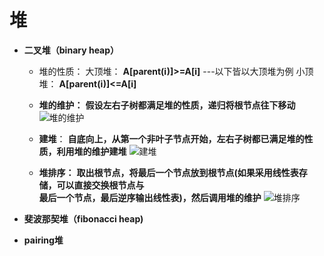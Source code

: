 # 堆

* **二叉堆（binary heap）**
	
	* 堆的性质：
	  大顶堆：  **A[parent(i)]>=A[i]**     ---以下皆以大顶堆为例
	  小顶堆：  **A[parent(i)]<=A[i]**
	  
	* **堆的维护：**
	**假设左右子树都满足堆的性质，递归将根节点往下移动**
	![堆的维护](/home/a/workspace/blog/linked/堆_堆的维护.jpg) 
	
	* **建堆**：
	**自底向上，从第一个非叶子节点开始，左右子树都已满足堆的性质，利用堆的维护建堆**
	![建堆](/home/a/workspace/blog/linked/堆_建堆.jpg) 
	
	* **堆排序：**
	**取出根节点，将最后一个节点放到根节点(如果采用线性表存储，可以直接交换根节点与**  
	**最后一个节点，最后逆序输出线性表)，然后调用堆的维护**
	![堆排序](/home/a/workspace/blog/linked/堆_堆排序.jpg) 
	
	
	

* **斐波那契堆（fibonacci heap)**

* **pairing堆**